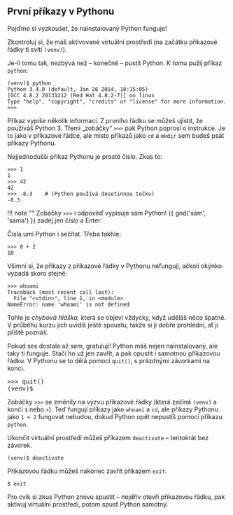## První příkazy v Pythonu

Pojďme si vyzkoušet, že nainstalovaný Python funguje!

Zkontroluj si, že máš aktivované virtuální prostředí (na začátku příkazové
řádky ti svítí `(venv)`).

Je-li tomu tak, nezbývá než – konečně – pustit Python.
K tomu pužij příkaz `python`:

``` plain
(venv)$ python
Python 3.4.0 (default, Jan 26 2014, 18:15:05)
[GCC 4.8.2 20131212 (Red Hat 4.8.2-7)] on linux
Type "help", "copyright", "credits" or "license" for more information.
>>>
```

Příkaz vypíše několik informací.
Z prvního řádku se můžeš ujistit, že používáš Python 3.
Třemi „zobáčky“ `>>>` pak Python poprosí o instrukce.
Je to jako v příkazové řádce, ale místo příkazů jako
`cd` a `mkdir` sem budeš psát příkazy Pythonu.

Nejjednodušší příkaz Pythonu je prosté číslo. Zkus to:

```pycon
>>> 1
1
>>> 42
42
>>> -8.3    # (Python používá desetinnou tečku)
-8.3
```

!!! note ""
    Zobáčky `>>>` i odpověď vypisuje sám Python!
    {{ gnd('sám', 'sama') }} zadej jen číslo a Enter.

Čísla umí Python i sečítat. Třeba takhle:

```pycon
>>> 8 + 2
10
```

Všimni si, že příkazy z příkazové řádky v Pythonu nefungují,
ačkoli okýnko vypadá skoro stejně:

```pycon
>>> whoami
Traceback (most recent call last):
  File "<stdin>", line 1, in <module>
NameError: name 'whoami' is not defined
```

Tohle je *chybová hláška*, která se objeví vždycky,
když uděláš něco špatně.
V průběhu kurzu jich uvidíš ještě spoustu,
takže si ji dobře prohlédni, ať ji příště poznáš.

Pokud ses dostala až sem, gratuluji!
Python máš nejen nainstalovaný, ale taky ti funguje.
Stačí ho už jen zavřít, a pak opustit i samotnou příkazovou řádku.
V Pythonu se to dělá pomocí `quit()`, s prázdnými závorkami na konci.

<div class="codehilite"><pre>
<span class="gp">&gt;&gt;&gt;</span> quit()
<span class="gp">(venv)$</span>
</pre></div>

Zobáčky `>>>` se změnily na výzvu
příkazové řádky (která začíná `(venv)` a končí `$` nebo `>`).
Teď fungují příkazy jako `whoami` a `cd`, ale příkazy Pythonu
jako `1 + 2` fungovat nebudou, dokud Python opět nepustíš pomocí
příkazu `python`.

Ukončit virtuální prostředí můžeš příkazem `deactivate` –
tentokrát bez závorek.

```console
(venv)$ deactivate
```

Příkazovou řádku můžeš nakonec zavřít příkazem `exit`.

```console
$ exit
```

Pro cvik si zkus Python znovu spustit – nejdřív otevři příkazovou řádku,
pak aktivuj virtuální prostředí, potom spusť Python samotný.
